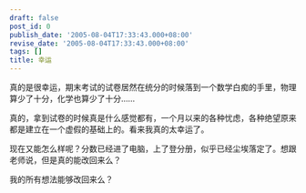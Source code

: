 ```yaml
---
draft: false
post_id: 0
publish_date: '2005-08-04T17:33:43.000+08:00'
revise_date: '2005-08-04T17:33:43.000+08:00'
tags: []
title: 幸运
---
```


真的是很幸运，期末考试的试卷居然在统分的时候落到一个数学白痴的手里，物理算少了十分，化学也算少了十分……

真的，拿到试卷的时候真是什么感觉都有，一个月以来的各种忧虑，各种绝望原来都是建立在一个虚假的基础上的。看来我真的太幸运了。

现在又能怎么样呢？分数已经进了电脑，上了登分册，似乎已经尘埃落定了。想跟老师说，但是真的能改回来么？

我的所有想法能够改回来么？
